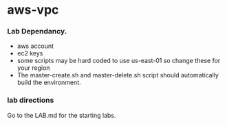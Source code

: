 # aws-vpc
### Lab Dependancy.  
- aws account
- ec2 keys 
- some scripts may be hard coded to use us-east-01 so change these for your region
- The master-create.sh and master-delete.sh script should automatically build the environment.

### lab directions

Go to the LAB.md for the starting labs.  
